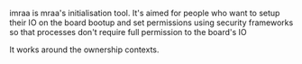 imraa is mraa's initialisation tool. It's aimed for people who want to setup
their IO on the board bootup and set permissions using security frameworks so
that processes don't require full permission to the board's IO

It works around the ownership contexts.

